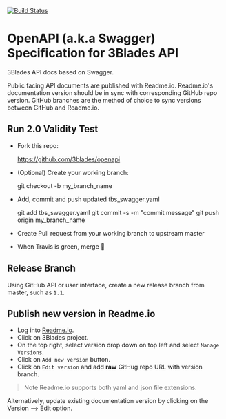 [![Build Status](https://travis-ci.org/3Blades/openapi.svg?branch=master)](https://travis-ci.org/3Blades/openapi)

# OpenAPI (a.k.a Swagger) Specification for 3Blades API

3Blades API docs based on Swagger.

Public facing API documents are published with Readme.io. Readme.io's documentation version should be in sync with corresponding GitHub repo version. GitHub branches are the method of choice to sync versions between GitHub and Readme.io.

## Run 2.0 Validity Test

- Fork this repo:

    https://github.com/3blades/openapi

- (Optional) Create your working branch:

    git checkout -b my_branch_name

- Add, commit and push updated tbs_swagger.yaml

    git add tbs_swagger.yaml
    git commit -s -m "commit message"
    git push origin my_branch_name

- Create Pull request from your working branch to upstream master

- When Travis is green, merge :tada:

## Release Branch

Using GitHub API or user interface, create a new release branch from master, such as `1.1`.

## Publish new version in Readme.io

- Log into [Readme.io](https://dash.readme.io/).
- Click on 3Blades project.
- On the top right, select version drop down on top left and select `Manage Versions`.
- Click on `Add new version` button.
- Click on `Edit version` and add **raw** GitHug repo URL with version branch.

> Note Readme.io supports both yaml and json file extensions.

Alternatively, update existing documentation version by clicking on the Version --> Edit option.
